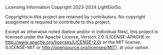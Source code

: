 Licensing Information
Copyright 2023-2024 LightDotSo.

Copyrights in this project are retained by contributors. No copyright assignment is required to contribute to this project.

Except as otherwise noted (below and/or in individual files), this project is licensed under the Apache License, Version 2.0 (LICENSE-APACHE or http://www.apache.org/licenses/LICENSE-2.0) or the MIT license, (LICENSE-MIT or http://opensource.org/licenses/MIT), at your option.
